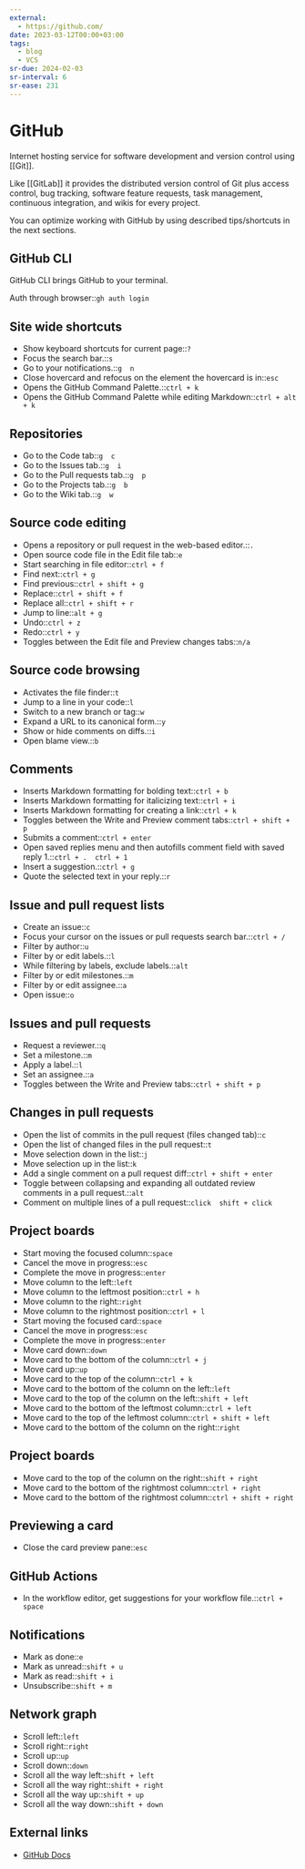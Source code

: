 ```yaml
---
external:
  - https://github.com/
date: 2023-03-12T00:00+03:00
tags:
  - blog
  - VCS
sr-due: 2024-02-03
sr-interval: 6
sr-ease: 231
---
```


# GitHub

Internet hosting service for software development and version control using
[[Git]].

Like [[GitLab]] it provides the distributed version control of Git
plus access control, bug tracking, software feature requests, task management,
continuous integration, and wikis for every project.

You can optimize working with GitHub by using described tips/shortcuts in the
next sections.

## GitHub CLI

GitHub CLI brings GitHub to your terminal.

Auth through browser::`gh auth login`

## Site wide shortcuts

- Show keyboard shortcuts for current page::`?`
- Focus the search bar.::`s`
- Go to your notifications.::`g  n`
- Close hovercard and refocus on the element the hovercard is in::`esc`
- Opens the GitHub Command Palette.::`ctrl + k`
- Opens the GitHub Command Palette while editing Markdown::`ctrl + alt + k`

## Repositories

- Go to the Code tab::`g  c`
- Go to the Issues tab.::`g  i`
- Go to the Pull requests tab.::`g  p`
- Go to the Projects tab.::`g  b`
- Go to the Wiki tab.::`g  w`

## Source code editing

- Opens a repository or pull request in the web-based editor.::`.`
- Open source code file in the Edit file tab::`e` <!--SR:!2024-09-17,1,211-->
- Start searching in file editor::`ctrl + f`
- Find next::`ctrl + g`
- Find previous::`ctrl + shift + g`
- Replace::`ctrl + shift + f`
- Replace all::`ctrl + shift + r`
- Jump to line::`alt + g`
- Undo::`ctrl + z`
- Redo::`ctrl + y`
- Toggles between the Edit file and Preview changes tabs::`n/a`

## Source code browsing

- Activates the file finder::`t`
- Jump to a line in your code::`l`
- Switch to a new branch or tag::`w`
- Expand a URL to its canonical form.::`y`
- Show or hide comments on diffs.::`i`
- Open blame view.::`b`

## Comments

- Inserts Markdown formatting for bolding text::`ctrl + b`
- Inserts Markdown formatting for italicizing text::`ctrl + i`
- Inserts Markdown formatting for creating a link::`ctrl + k`
- Toggles between the Write and Preview comment tabs::`ctrl + shift + p`
- Submits a comment::`ctrl + enter`
- Open saved replies menu and then autofills comment field with saved reply 1.::`ctrl + .  ctrl + 1`
- Insert a suggestion.::`ctrl + g`
- Quote the selected text in your reply.::`r`

## Issue and pull request lists

- Create an issue::`c`
- Focus your cursor on the issues or pull requests search bar.::`ctrl + /`
- Filter by author::`u` <!--SR:!2024-09-17,1,211-->
- Filter by or edit labels.::`l`
- While filtering by labels, exclude labels.::`alt`
- Filter by or edit milestones.::`m`
- Filter by or edit assignee.::`a`
- Open issue::`o`

## Issues and pull requests

- Request a reviewer.::`q`
- Set a milestone.::`m`
- Apply a label.::`l`
- Set an assignee.::`a`
- Toggles between the Write and Preview tabs::`ctrl + shift + p`

## Changes in pull requests

- Open the list of commits in the pull request (files changed tab)::`c` <!--SR:!2024-09-17,1,211-->
- Open the list of changed files in the pull request::`t`
- Move selection down in the list::`j`
- Move selection up in the list::`k`
- Add a single comment on a pull request diff::`ctrl + shift + enter`
- Toggle between collapsing and expanding all outdated review comments in a pull request.::`alt`
- Comment on multiple lines of a pull request::`click  shift + click`

## Project boards

- Start moving the focused column::`space`
- Cancel the move in progress::`esc`
- Complete the move in progress::`enter`
- Move column to the left::`left`
- Move column to the leftmost position::`ctrl + h`
- Move column to the right::`right`
- Move column to the rightmost position::`ctrl + l`
- Start moving the focused card::`space`
- Cancel the move in progress::`esc`
- Complete the move in progress::`enter`
- Move card down::`down`
- Move card to the bottom of the column::`ctrl + j`
- Move card up::`up`
- Move card to the top of the column::`ctrl + k`
- Move card to the bottom of the column on the left::`left`
- Move card to the top of the column on the left::`shift + left`
- Move card to the bottom of the leftmost column::`ctrl + left`
- Move card to the top of the leftmost column::`ctrl + shift + left`
- Move card to the bottom of the column on the right::`right`

## Project boards

- Move card to the top of the column on the right::`shift + right`
- Move card to the bottom of the rightmost column::`ctrl + right`
- Move card to the bottom of the rightmost column::`ctrl + shift + right`

## Previewing a card

- Close the card preview pane::`esc`

## GitHub Actions

- In the workflow editor, get suggestions for your workflow file.::`ctrl + space`

## Notifications

- Mark as done::`e`
- Mark as unread::`shift + u`
- Mark as read::`shift + i`
- Unsubscribe::`shift + m`

## Network graph

- Scroll left::`left`
- Scroll right::`right`
- Scroll up::`up`
- Scroll down::`down`
- Scroll all the way left::`shift + left`
- Scroll all the way right::`shift + right` <!--SR:!2024-09-18,2,231-->
- Scroll all the way up::`shift + up` <!--SR:!2024-09-18,2,231-->
- Scroll all the way down::`shift + down` <!--SR:!2024-09-19,3,251-->

## External links

- [GitHub Docs](https://docs.github.com/en)
